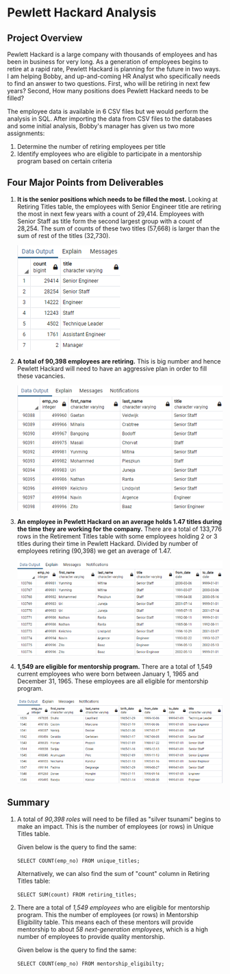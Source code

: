 # Pewlett Hackard Analysis

## Project Overview

Pewlett Hackard is a large company with thousands of employees and has been in business for very long. As a generation of employees begins to retire at a rapid rate, Pewlett Hackard is planning for the future in two ways. I am helping Bobby, and up-and-coming HR Analyst who specifically needs to find an answer to two questions. First, who will be retiring in next few years? Second, How many positions does Pewlett Hackard needs to be filled?

The employee data is available in 6 CSV files but we would perform the analysis in SQL. After importing the data from CSV files to the databases and some initial analysis, Bobby's manager has given us two more assignments:
1. Determine the number of retiring employees per title
2. Identify employees who are eligible to participate in a mentorship program based on certain criteria

## Four Major Points from Deliverables

1. **It is the senior positions which needs to be filled the most.** Looking at Retiring Titles table, the employees with Senior Engineer title are retiring the most in next few years with a count of 29,414. Employees with Senior Staff as title form the second largest group with a count of 28,254. The sum of counts of these two titles (57,668) is larger than the sum of rest of the titles (32,730).

    ![retiring_titles](./Images/retiring_titles.png)


2. **A total of 90,398 employees are retiring.** This is big number and hence Pewlett Hackard will need to have an aggressive plan in order to fill these vacancies.

    ![unique_titles](./Images/unique_titles.png)

3. **An employee in Pewlett Hackard on an average holds 1.47 titles during the time they are working for the company.** There are a total of 133,776 rows in the Retirement Titles table with some employees holding 2 or 3 titles during their time in Pewlett Hackard. Divided by number of employees retiring (90,398) we get an average of 1.47.   

    ![retirement_titles](./Images/retirement_titles.png)

4. **1,549 are eligible for mentorship program.** There are a total of 1,549 current employees who were born between January 1, 1965 and December 31, 1965. These employees are all eligible for mentorship program.  
    
    ![mentorship_eligibility](./Images/mentorship_eligibility.png)

## Summary
1. A total of *90,398 roles* will need to be filled as "silver tsunami" begins to make an impact. This is the number of employees (or rows) in Unique Titles table. 

    Given below is the query to find the same:

    `SELECT COUNT(emp_no) FROM unique_titles;`

    Alternatively, we can also find the sum of "count" column in Retiring Titles table: 

    `SELECT SUM(count) FROM retiring_titles;`

2. There are a total of *1,549 employees* who are eligible for mentorship program. This the number of employees (or rows) in Mentorship Eligibility table. This means each of these mentors will provide mentorship to about *58 next-generation employees*, which is a high number of employees to provide quality mentorship.

    Given below is the query to find the same:

    `SELECT COUNT(emp_no) FROM mentorship_eligibilty;`
